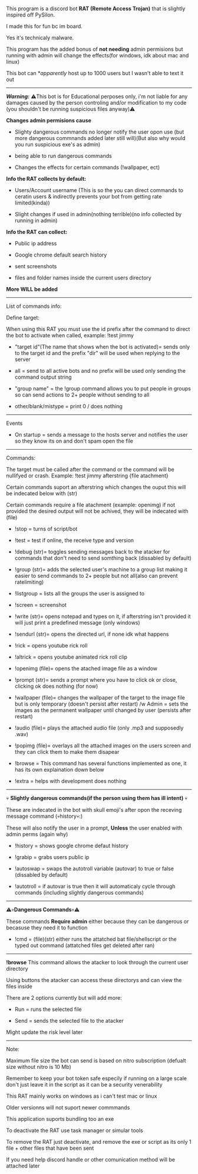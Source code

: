 This program is a discord bot **RAT (Remote Access Trojan)** that is slightly inspired off PySilon.   

I made this for fun bc im board.

Yes it's technicaly malware.

This program has the added bonus of **not needing** admin permisions but running with admin will change the effects(for windows, idk about mac and linux)

This bot can **apparently* host up to 1000 users but I wasn't able to text it out
___
*****Warning:***** 
⚠️This bot is for Educational perposes only, i'm not liable for any damages caused by the person controling and/or modification to my code (you shouldn't be running suspicious files anyway)⚠️

**Changes admin permisions cause**

* Slighty dangerous commands no longer notify the user opon use (but more dangerous commnands added later still will)(But also why would you run suspicious exe's as admin)

* being able to run dangerous commands

* Changes the effects for certain commands (!wallpaper, ect)

**Info the RAT collects by default:**

* Users/Account username (This is so the you can direct commands to ceratin users & indirectly prevents your bot from getting rate limited(kinda))

* Slight changes if used in admin(nothing terrible)(no info collected by running in admin)

**Info the RAT can collect:**

* Public ip address

* Google chrome default search history

* sent screenshots

* files and folder names inside the current users directory

**More WILL be added**
___
List of commands info:

  Define target:
  
  When using this RAT you must use the id prefix after the command to direct the bot to activate when called, example: !test jimmy
  
  * "target id"(The name that shows when the bot is activated)= sends only to the target id and the prefix "dir" will be used when replying to the server
    
  * all = send to all active bots and no prefix will be used only sending the command output string

  * "group name" = the !group command allows you to put people in groups so can send actions to 2+ people without sending to all
  
  * other/blank/mistype = print 0 / does nothing 
___
Events

* On startup = sends a message to the hosts server and notifies the user so they know its on and don't spam open the file
___
  Commands:
  
   The target must be called after the command or the command will be nullifyed or crash. Example: !test jimmy afterstring {file atachment}
    
   Certain commands suport an afterstring which changes the ouput this will be indecated below with (str)
    
   Certain commands require a file atachment (example: openimg) if not provided the desired output will not be achived, they will be indecated with (file)
   
   * !stop = turns of script/bot 
   
   * !test = test if online, the receive type and version

   * !debug (str)= toggles sending messages back to the atacker for commands that don't need to send somthing back (dissabled by default)

   * !group (str)= adds the selected user's machine to a group list making it easier to send commands to 2+ people but not all(also can prevent ratelimiting)

   * !listgroup = lists all the groups the user is assigned to
   
   * !screen = screenshot 
   
   * !write (str)= opens notepad and types on it, if afterstring isn't provided it will just print a predefined message (only windows)
   
   * !sendurl (str)= opens the directed url, if none idk what happens
   
   * !rick = opens youtube rick roll
   
   * !altrick = opens youtube animated rick roll clip
   
   * !openimg (file)= opens the atached image file as a window
   
   * !prompt (str)= sends a prompt where you have to click ok or close, clicking ok does nothing (for now)
   
   * !wallpaper (file)= changes the wallpaper of the target to the image file but is only temporary (doesn't persist after restart)
     /w Admin = sets the images as the permanent wallpaper until changed by user (persists after restart)
   
   * !audio (file)= plays the attached audio file (only .mp3 and supposedly .wav)

   * !popimg (file)= overlays all the attached images on the users screen and they can click them to make them disapear

   * !browse = This command has several functions implemented as one, it has its own explaination down below
   
   * !extra = helps with development does nothing
___
💀 **Slightly dangerous commands(if the person using them has ill intent)** 💀

These are indecated in the bot with skull emoji's after opon the receving message command (💀history💀:)

These will also notify the user in a prompt, **Unless** the user enabled with admin perms (again why)

* !history = shows google chrome defaut history

* !grabip = grabs users public ip

* !autoswap = swaps the autotroll variable (autovar) to true or false (dissabled by default)

* !autotroll = if autovar is true then it will automaticaly cycle through commands (including slightly dangerous commands)
___
⚠️💀**Dangerous Commands**💀⚠️

These commands **Require admin** either because they can be dangerous or becasuse they need it to function

* !cmd = (file)(str) either runs the attatched bat file/shellscript or the typed out command (attatched files get deleted after ran) 
___
**!browse**
This command allows the atacker to look through the current user directory 

Using buttons the atacker can access these directorys and can view the files inside

There are 2 options currently but will add more:

* Run = runs the selected file 

* Send = sends the selected file to the atacker

Might update the risk level later
___
Note:

Maximum file size the bot can send is based on nitro subscription (defualt size without nitro is 10 Mb)

Remember to keep your bot token safe especily if running on a large scale don't just leave it in the script as it can be a security venerability

This RAT mainly works on windows as i can't test mac or linux

Older versionns will not suport newer commmands

This application suports bundling too an exe

To deactivate the RAT use task manager or simular tools

To remove the RAT just deactivate, and remove the exe or script as its only 1 file + other files that have been sent

If you need help discord handle or other comunication method will be attached later
